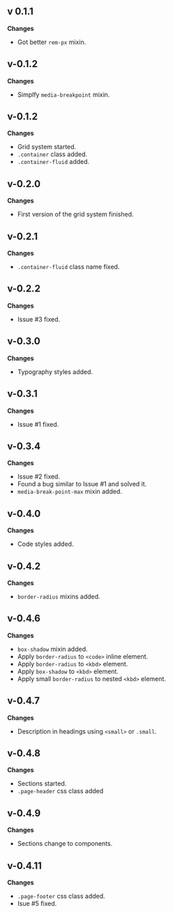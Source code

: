 ## v 0.1.1

**Changes**

- Got better ``rem-px`` mixin.

## v-0.1.2

**Changes**

- Simplfy ``media-breakpoint`` mixin.

## v-0.1.2

**Changes**

- Grid system started.
- ``.container`` class added.
- ``.container-fluid`` added.

## v-0.2.0

**Changes**

- First version of the grid system finished.

## v-0.2.1

**Changes**

- ``.container-fluid`` class name fixed.

## v-0.2.2

**Changes**

- Issue #3 fixed.

## v-0.3.0

**Changes**

- Typography styles added.

## v-0.3.1

**Changes**

- Issue #1 fixed.

## v-0.3.4

**Changes**

- Issue #2 fixed.
- Found a bug similar to Issue #1 and solved it.
- ``media-break-point-max`` mixin added.

## v-0.4.0

**Changes**

- Code styles added.

## v-0.4.2

**Changes**

- ``border-radius`` mixins added.

## v-0.4.6

**Changes**

- ``box-shadow`` mixin added.
- Apply ``border-radius`` to ``<code>`` inline element.
- Apply ``border-radius`` to ``<kbd>`` element.
- Apply ``box-shadow`` to ``<kbd>`` element.
- Apply small ``border-radius`` to nested ``<kbd>`` element.

## v-0.4.7

**Changes**

- Description in headings using ``<small>`` or ``.small``.

## v-0.4.8

**Changes**

- Sections started.
- ``.page-header`` css class added

## v-0.4.9

**Changes**

- Sections change to components.

## v-0.4.11

**Changes**

- ``.page-footer`` css class added.
- Isue #5 fixed.
